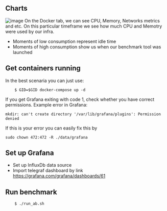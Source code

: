 ## Charts

![image](https://user-images.githubusercontent.com/19594637/140271211-7ad29111-16d6-4e0a-bd5d-dd869c8f933a.png)
On the Docker tab, we can see CPU, Memory, Networks metrics and etc. On this particular timeframe we see
how much CPU and Memotry were used by our infra.
* Moments of low consumption represent idle time
* Moments of high consumption show us when our benchmark tool was launched

## Get containers running

In the best scenaria you can just use:

```
    $ GID=$GID docker-compose up -d
```

If you get Grafana exiting with code 1, check whether you have correct permissions.
Example error in Grafana:
```
mkdir: can't create directory '/var/lib/grafana/plugins': Permission denied
```
If this is your error you can easily fix this by
```
sudo chown 472:472 -R ./data/grafana
```

## Set up Grafana

* Set up InfluxDb data source
* Import telegraf dashboard by link https://grafana.com/grafana/dashboards/61

## Run benchmark

```
    $ ./run_ab.sh
```
